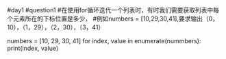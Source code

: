 #day1
#question1
#在使用for循环迭代一个列表时，有时我们需要获取列表中每个元素所在的下标位置是多少，
#例如numbers = [10,29,30,41],要求输出（0，10），（1，29），（2，30），（3，41）

numbers = [10, 29, 30, 41]
for index, value in enumerate(nummbers):
    print(index, value)
